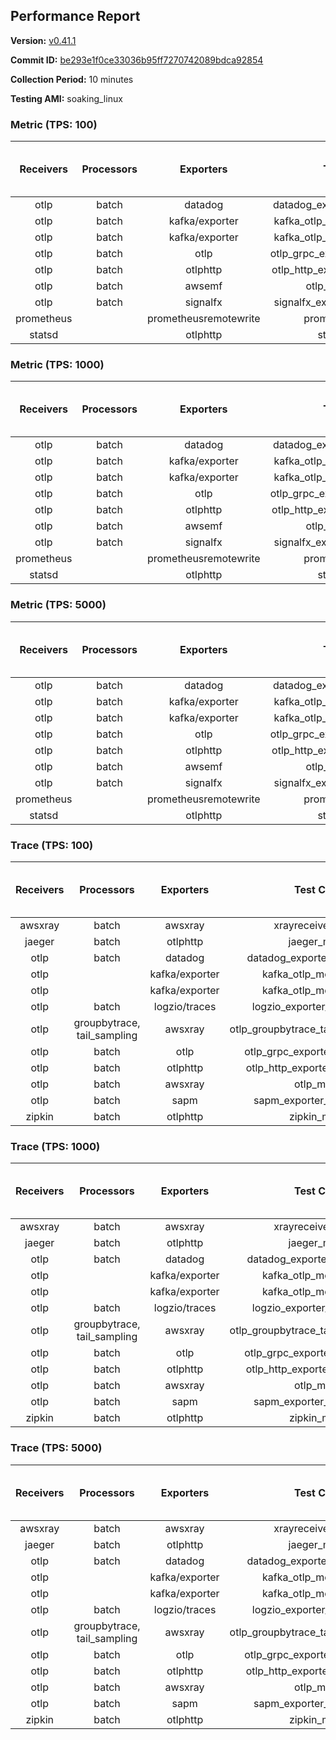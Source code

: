 ## Performance Report

**Version:** [v0.41.1](https://github.com/aws-observability/aws-otel-collector/releases/tag/v0.41.1)

**Commit ID:** [be293e1f0ce33036b95ff7270742089bdca92854](https://github.com/aws-observability/aws-otel-collector/commit/be293e1f0ce33036b95ff7270742089bdca92854)

**Collection Period:** 10 minutes

**Testing AMI:** soaking_linux


### Metric (TPS: 100)
| Receivers | Processors | Exporters | Test Case | Data Type | Instance Type | Avg CPU Usage (Percent) | Avg Memory Usage (Megabytes) | Max CPU Usage (Percent) | Max Memory Usage (Megabytes) |
|:---------:|:----------:|:---------:|:---------:|:---------:|:-------------:|:-----------------------:|:----------------------------:|:-----------------------:|:----------------------------:|
| otlp | batch | datadog | datadog_exporter_metric_mock | otlp | m5.2xlarge | 0.41 | 122.07 | 0.60 | 122.40 |
| otlp | batch | kafka/exporter | kafka_otlp_metric_mock_2_8_1 | otlp | m5.2xlarge | 0.18 | 110.14 | 0.30 | 112.02 |
| otlp | batch | kafka/exporter | kafka_otlp_metric_mock_3_2_0 | otlp | m5.2xlarge | 8.88 | 138.16 | 10.30 | 144.12 |
| otlp | batch | otlp | otlp_grpc_exporter_metric_mock | otlp | m5.2xlarge | 0.19 | 103.69 | 0.50 | 105.37 |
| otlp | batch | otlphttp | otlp_http_exporter_metric_mock | otlp | m5.2xlarge | 0.21 | 116.07 | 0.50 | 119.67 |
| otlp | batch | awsemf | otlp_metric_mock | otlp | m5.2xlarge | 0.37 | 115.60 | 0.60 | 117.24 |
| otlp | batch | signalfx | signalfx_exporter_metric_mock | otlp | m5.2xlarge | 0.21 | 117.07 | 0.40 | 119.68 |
| prometheus |  | prometheusremotewrite | prometheus_mock | prometheus | m5.2xlarge | 0.07 | 116.02 | 0.30 | 119.66 |
| statsd |  | otlphttp | statsd_mock | statsd | m5.2xlarge | 0.01 | 91.98 | 0.20 | 94.57 |

### Metric (TPS: 1000)
| Receivers | Processors | Exporters | Test Case | Data Type | Instance Type | Avg CPU Usage (Percent) | Avg Memory Usage (Megabytes) | Max CPU Usage (Percent) | Max Memory Usage (Megabytes) |
|:---------:|:----------:|:---------:|:---------:|:---------:|:-------------:|:-----------------------:|:----------------------------:|:-----------------------:|:----------------------------:|
| otlp | batch | datadog | datadog_exporter_metric_mock | otlp | m5.2xlarge | 2.00 | 133.79 | 2.70 | 136.46 |
| otlp | batch | kafka/exporter | kafka_otlp_metric_mock_2_8_1 | otlp | m5.2xlarge | 2.40 | 136.96 | 2.70 | 139.85 |
| otlp | batch | kafka/exporter | kafka_otlp_metric_mock_3_2_0 | otlp | m5.2xlarge | 1.33 | 134.58 | 9.60 | 143.15 |
| otlp | batch | otlp | otlp_grpc_exporter_metric_mock | otlp | m5.2xlarge | 0.46 | 124.73 | 0.70 | 128.07 |
| otlp | batch | otlphttp | otlp_http_exporter_metric_mock | otlp | m5.2xlarge | 0.53 | 136.18 | 0.80 | 141.36 |
| otlp | batch | awsemf | otlp_metric_mock | otlp | m5.2xlarge | 1.54 | 128.30 | 1.80 | 130.97 |
| otlp | batch | signalfx | signalfx_exporter_metric_mock | otlp | m5.2xlarge | 0.76 | 137.32 | 0.90 | 140.78 |
| prometheus |  | prometheusremotewrite | prometheus_mock | prometheus | m5.2xlarge | 0.71 | 144.47 | 1.40 | 153.21 |
| statsd |  | otlphttp | statsd_mock | statsd | m5.2xlarge | 0.01 | 91.90 | 0.10 | 94.33 |

### Metric (TPS: 5000)
| Receivers | Processors | Exporters | Test Case | Data Type | Instance Type | Avg CPU Usage (Percent) | Avg Memory Usage (Megabytes) | Max CPU Usage (Percent) | Max Memory Usage (Megabytes) |
|:---------:|:----------:|:---------:|:---------:|:---------:|:-------------:|:-----------------------:|:----------------------------:|:-----------------------:|:----------------------------:|
| otlp | batch | datadog | datadog_exporter_metric_mock | otlp | m5.2xlarge | 9.48 | 148.13 | 10.40 | 156.50 |
| otlp | batch | kafka/exporter | kafka_otlp_metric_mock_2_8_1 | otlp | m5.2xlarge | 9.02 | 145.48 | 10.10 | 148.43 |
| otlp | batch | kafka/exporter | kafka_otlp_metric_mock_3_2_0 | otlp | m5.2xlarge | 1.60 | 136.06 | 1.80 | 139.48 |
| otlp | batch | otlp | otlp_grpc_exporter_metric_mock | otlp | m5.2xlarge | 1.49 | 132.63 | 1.80 | 134.95 |
| otlp | batch | otlphttp | otlp_http_exporter_metric_mock | otlp | m5.2xlarge | 1.87 | 138.86 | 2.20 | 140.73 |
| otlp | batch | awsemf | otlp_metric_mock | otlp | m5.2xlarge | 7.21 | 138.67 | 7.60 | 141.06 |
| otlp | batch | signalfx | signalfx_exporter_metric_mock | otlp | m5.2xlarge | 3.55 | 138.96 | 3.80 | 144.35 |
| prometheus |  | prometheusremotewrite | prometheus_mock | prometheus | m5.2xlarge | 4.78 | 253.66 | 8.20 | 288.27 |
| statsd |  | otlphttp | statsd_mock | statsd | m5.2xlarge | 0.01 | 91.24 | 0.20 | 93.43 |

### Trace (TPS: 100)
| Receivers | Processors | Exporters | Test Case | Data Type | Instance Type | Avg CPU Usage (Percent) | Avg Memory Usage (Megabytes) | Max CPU Usage (Percent) | Max Memory Usage (Megabytes) |
|:---------:|:----------:|:---------:|:---------:|:---------:|:-------------:|:-----------------------:|:----------------------------:|:-----------------------:|:----------------------------:|
| awsxray | batch | awsxray | xrayreceiver_mock | xray | m5.2xlarge | 3.93 | 118.07 | 4.30 | 119.01 |
| jaeger | batch | otlphttp | jaeger_mock | jaeger | m5.2xlarge | 0.04 | 92.58 | 0.20 | 95.34 |
| otlp | batch | datadog | datadog_exporter_trace_mock | otlp | m5.2xlarge | 0.05 | 94.79 | 0.20 | 96.50 |
| otlp |  | kafka/exporter | kafka_otlp_mock_2_8_1 | otlp | m5.2xlarge | 0.15 | 98.53 | 0.40 | 101.65 |
| otlp |  | kafka/exporter | kafka_otlp_mock_3_2_0 | otlp | m5.2xlarge | 0.08 | 98.71 | 0.30 | 100.66 |
| otlp | batch | logzio/traces | logzio_exporter_trace_mock | otlp | m5.2xlarge | 0.05 | 92.86 | 0.20 | 95.35 |
| otlp | groupbytrace, tail_sampling | awsxray | otlp_groupbytrace_tailsampling_mock | otlp | m5.2xlarge | 0.03 | 92.21 | 0.20 | 94.36 |
| otlp | batch | otlp | otlp_grpc_exporter_trace_mock | otlp | m5.2xlarge | 0.04 | 91.18 | 0.20 | 93.94 |
| otlp | batch | otlphttp | otlp_http_exporter_trace_mock | otlp | m5.2xlarge | 0.04 | 91.11 | 0.20 | 92.25 |
| otlp | batch | awsxray | otlp_mock | otlp | m5.2xlarge | 0.05 | 90.68 | 0.20 | 93.62 |
| otlp | batch | sapm | sapm_exporter_trace_mock | otlp | m5.2xlarge | 0.04 | 90.31 | 0.20 | 91.67 |
| zipkin | batch | otlphttp | zipkin_mock | zipkin | m5.2xlarge | 0.04 | 91.06 | 0.20 | 93.38 |

### Trace (TPS: 1000)
| Receivers | Processors | Exporters | Test Case | Data Type | Instance Type | Avg CPU Usage (Percent) | Avg Memory Usage (Megabytes) | Max CPU Usage (Percent) | Max Memory Usage (Megabytes) |
|:---------:|:----------:|:---------:|:---------:|:---------:|:-------------:|:-----------------------:|:----------------------------:|:-----------------------:|:----------------------------:|
| awsxray | batch | awsxray | xrayreceiver_mock | xray | m5.2xlarge | 18.97 | 121.24 | 20.60 | 123.27 |
| jaeger | batch | otlphttp | jaeger_mock | jaeger | m5.2xlarge | 0.05 | 91.61 | 0.30 | 92.79 |
| otlp | batch | datadog | datadog_exporter_trace_mock | otlp | m5.2xlarge | 0.05 | 94.83 | 0.20 | 96.57 |
| otlp |  | kafka/exporter | kafka_otlp_mock_2_8_1 | otlp | m5.2xlarge | 0.06 | 96.14 | 0.20 | 98.77 |
| otlp |  | kafka/exporter | kafka_otlp_mock_3_2_0 | otlp | m5.2xlarge | 0.20 | 97.14 | 0.40 | 99.95 |
| otlp | batch | logzio/traces | logzio_exporter_trace_mock | otlp | m5.2xlarge | 0.04 | 90.73 | 0.20 | 93.62 |
| otlp | groupbytrace, tail_sampling | awsxray | otlp_groupbytrace_tailsampling_mock | otlp | m5.2xlarge | 0.03 | 92.03 | 0.20 | 94.40 |
| otlp | batch | otlp | otlp_grpc_exporter_trace_mock | otlp | m5.2xlarge | 0.05 | 91.50 | 0.20 | 94.06 |
| otlp | batch | otlphttp | otlp_http_exporter_trace_mock | otlp | m5.2xlarge | 0.04 | 90.42 | 0.20 | 91.84 |
| otlp | batch | awsxray | otlp_mock | otlp | m5.2xlarge | 0.04 | 90.86 | 0.20 | 93.58 |
| otlp | batch | sapm | sapm_exporter_trace_mock | otlp | m5.2xlarge | 0.05 | 92.97 | 0.20 | 95.46 |
| zipkin | batch | otlphttp | zipkin_mock | zipkin | m5.2xlarge | 0.04 | 91.12 | 0.20 | 93.91 |

### Trace (TPS: 5000)
| Receivers | Processors | Exporters | Test Case | Data Type | Instance Type | Avg CPU Usage (Percent) | Avg Memory Usage (Megabytes) | Max CPU Usage (Percent) | Max Memory Usage (Megabytes) |
|:---------:|:----------:|:---------:|:---------:|:---------:|:-------------:|:-----------------------:|:----------------------------:|:-----------------------:|:----------------------------:|
| awsxray | batch | awsxray | xrayreceiver_mock | xray | m5.2xlarge | 24.79 | 134.23 | 26.30 | 138.37 |
| jaeger | batch | otlphttp | jaeger_mock | jaeger | m5.2xlarge | 0.04 | 92.60 | 0.20 | 94.87 |
| otlp | batch | datadog | datadog_exporter_trace_mock | otlp | m5.2xlarge | 0.06 | 94.51 | 0.20 | 97.11 |
| otlp |  | kafka/exporter | kafka_otlp_mock_2_8_1 | otlp | m5.2xlarge | 0.07 | 96.26 | 0.20 | 100.44 |
| otlp |  | kafka/exporter | kafka_otlp_mock_3_2_0 | otlp | m5.2xlarge | 0.06 | 98.38 | 0.30 | 101.74 |
| otlp | batch | logzio/traces | logzio_exporter_trace_mock | otlp | m5.2xlarge | 0.04 | 92.30 | 0.20 | 95.17 |
| otlp | groupbytrace, tail_sampling | awsxray | otlp_groupbytrace_tailsampling_mock | otlp | m5.2xlarge | 0.03 | 92.62 | 0.20 | 95.54 |
| otlp | batch | otlp | otlp_grpc_exporter_trace_mock | otlp | m5.2xlarge | 0.04 | 93.33 | 0.20 | 96.12 |
| otlp | batch | otlphttp | otlp_http_exporter_trace_mock | otlp | m5.2xlarge | 0.05 | 91.02 | 0.20 | 93.79 |
| otlp | batch | awsxray | otlp_mock | otlp | m5.2xlarge | 0.05 | 90.31 | 0.20 | 93.06 |
| otlp | batch | sapm | sapm_exporter_trace_mock | otlp | m5.2xlarge | 0.05 | 91.06 | 0.20 | 92.67 |
| zipkin | batch | otlphttp | zipkin_mock | zipkin | m5.2xlarge | 0.04 | 90.91 | 0.20 | 92.61 |
